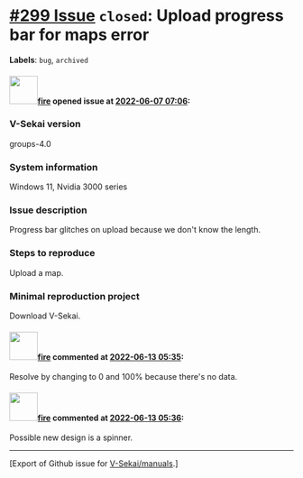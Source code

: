 # [\#299 Issue](https://github.com/V-Sekai/manuals/issues/299) `closed`: Upload progress bar for maps error
**Labels**: `bug`, `archived`


#### <img src="https://avatars.githubusercontent.com/u/32321?u=c2e06a3d2b49a467aa907e54aa259516440267cc&v=4" width="50">[fire](https://github.com/fire) opened issue at [2022-06-07 07:06](https://github.com/V-Sekai/manuals/issues/299):

### V-Sekai version

groups-4.0

### System information

Windows 11, Nvidia 3000 series

### Issue description

Progress bar glitches on upload because we don't know the length.

### Steps to reproduce

Upload a map.


### Minimal reproduction project

Download V-Sekai.

#### <img src="https://avatars.githubusercontent.com/u/32321?u=c2e06a3d2b49a467aa907e54aa259516440267cc&v=4" width="50">[fire](https://github.com/fire) commented at [2022-06-13 05:35](https://github.com/V-Sekai/manuals/issues/299#issuecomment-1153492426):

Resolve by changing to 0 and 100% because there's no data.

#### <img src="https://avatars.githubusercontent.com/u/32321?u=c2e06a3d2b49a467aa907e54aa259516440267cc&v=4" width="50">[fire](https://github.com/fire) commented at [2022-06-13 05:36](https://github.com/V-Sekai/manuals/issues/299#issuecomment-1153492572):

Possible new design is a spinner.


-------------------------------------------------------------------------------



[Export of Github issue for [V-Sekai/manuals](https://github.com/V-Sekai/manuals).]
